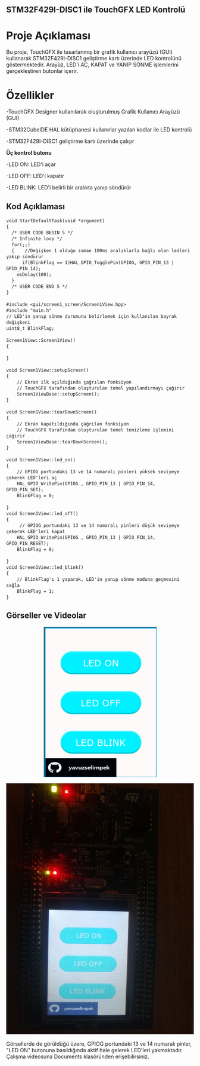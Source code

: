 ## STM32F429I-DISC1 ile TouchGFX LED Kontrolü   
# Proje Açıklaması
Bu proje, TouchGFX ile tasarlanmış bir grafik kullanıcı arayüzü (GUI) kullanarak STM32F429I-DISC1 geliştirme kartı üzerinde LED kontrolünü göstermektedir. Arayüz, LED'i AÇ, KAPAT ve YANIP SÖNME işlemlerini gerçekleştiren butonlar içerir.
# Özellikler
-TouchGFX Designer kullanılarak oluşturulmuş Grafik Kullanıcı Arayüzü (GUI)

-STM32CubeIDE HAL kütüphanesi kullanırlar yazılan kodlar ile LED kontrolü

-STM32F429I-DISC1 geliştirme kartı üzerinde çalışır



**Üç kontrol butonu**

-LED ON: LED'i açar

-LED OFF: LED'i kapatır

-LED BLINK: LED'i belirli bir aralıkta yanıp söndürür

## Kod Açıklaması

```
void StartDefaultTask(void *argument)
{
  /* USER CODE BEGIN 5 */
  /* Infinite loop */
  for(;;)
  {    //Değişken 1 olduğu zaman 100ms aralıklarla bağlı olan ledleri yakıp söndürür
	  if(BlinkFlag == 1)HAL_GPIO_TogglePin(GPIOG, GPIO_PIN_13 | GPIO_PIN_14);
    osDelay(100);
  }
  /* USER CODE END 5 */
}
  
#include <gui/screen1_screen/Screen1View.hpp>
#include "main.h"
// LED'in yanıp sönme durumunu belirlemek için kullanılan bayrak değişkeni
uint8_t BlinkFlag;

Screen1View::Screen1View()
{

}

void Screen1View::setupScreen()
{
    // Ekran ilk açıldığında çağrılan fonksiyon
    // TouchGFX tarafından oluşturulan temel yapılandırmayı çağırır
    Screen1ViewBase::setupScreen();
}

void Screen1View::tearDownScreen()
{
    // Ekran kapatıldığında çağrılan fonksiyon
    // TouchGFX tarafından oluşturulan temel temizleme işlemini çağırır
    Screen1ViewBase::tearDownScreen();
}

void Screen1View::led_on()
{
    // GPIOG portundaki 13 ve 14 numaralı pinleri yüksek seviyeye çekerek LED'leri aç
	HAL_GPIO_WritePin(GPIOG	, GPIO_PIN_13 | GPIO_PIN_14, GPIO_PIN_SET);
	BlinkFlag = 0;

}
void Screen1View::led_off()
{
     // GPIOG portundaki 13 ve 14 numaralı pinleri düşük seviyeye çekerek LED'leri kapat
	HAL_GPIO_WritePin(GPIOG	, GPIO_PIN_13 | GPIO_PIN_14, GPIO_PIN_RESET);
	BlinkFlag = 0;

}
void Screen1View::led_blink()
{
    // BlinkFlag'ı 1 yaparak, LED'in yanıp sönme moduna geçmesini sağla
	BlinkFlag = 1;
}
```
## Görseller ve Videolar
<p align="center">
<img src="https://github.com/yavuzselimpek/STM32F4_Led_On/blob/master/002_LED_ON/Documents/resim1.png">
<p align="center">
<img src="https://github.com/yavuzselimpek/STM32F4_Led_On/blob/master/002_LED_ON/Documents/resim2.jpg">

Görsellerde de görüldüğü üzere, GPIOG portundaki 13 ve 14 numaralı pinler, "LED ON" butonuna basıldığında aktif hale gelerek LED'leri yakmaktadır. Çalışma videosuna Documents klasöründen erişebilirsiniz.

